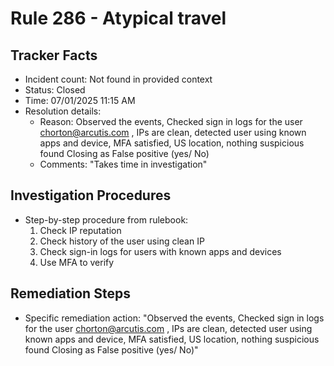 # Rule 286 - Atypical travel

## Tracker Facts
- Incident count: Not found in provided context
- Status: Closed
- Time: 07/01/2025 11:15 AM
- Resolution details:
  - Reason: Observed the events, Checked sign in logs for the user chorton@arcutis.com , IPs are clean, detected user using known apps and device, MFA satisfied, US location, nothing suspicious found Closing as False positive (yes/ No)
  - Comments: "Takes time in investigation"

## Investigation Procedures
- Step-by-step procedure from rulebook:
  1. Check IP reputation
  2. Check history of the user using clean IP
  3. Check sign-in logs for users with known apps and devices
  4. Use MFA to verify

## Remediation Steps
- Specific remediation action: "Observed the events, Checked sign in logs for the user chorton@arcutis.com , IPs are clean, detected user using known apps and device, MFA satisfied, US location, nothing suspicious found Closing as False positive (yes/ No)"